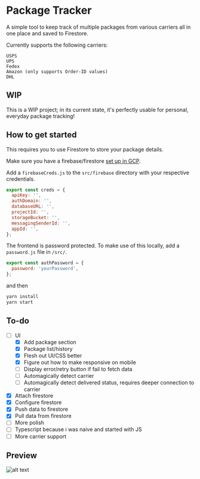 # Package Tracker

A simple tool to keep track of multiple packages from various carriers all in one place and saved to Firestore.

Currently supports the following carriers:

```
USPS
UPS
Fedex
Amazon (only supports Order-ID values)
DHL
```

## WIP

This is a WIP project; in its current state, it's perfectly usable for personal, everyday package tracking!

## How to get started

This requires you to use Firestore to store your package details.

Make sure you have a firebase/firestore [set up in GCP](https://firebase.google.com/docs/firestore/quickstart#create).

Add a `firebaseCreds.js` to the `src/firebase` directory with your respective credentials.

```js
export const creds = {
  apiKey: '',
  authDomain: '',
  databaseURL: '',
  projectId: '',
  storageBucket: '',
  messagingSenderId: '',
  appId: '',
};
```

The frontend is password protected. To make use of this locally, add a `password.js` file in `/src/`.

```js
export const authPassword = {
  password: 'yourPassword',
};
```

and then

```bash
yarn install
yarn start
```

## To-do

- [ ] UI
  - [x] Add package section
  - [x] Package list/history
  - [x] Flesh out UI/CSS better
  - [x] Figure out how to make responsive on mobile
  - [ ] Display error/retry button if fail to fetch data
  - [ ] Automagically detect carrier
  - [ ] Automagically detect delivered status, requires deeper connection to carrier
- [x] Attach firestore
- [x] Configure firestore
- [x] Push data to firestore
- [x] Pull data from firestore
- [ ] More polish
- [ ] Typescript because i was naive and started with JS
- [ ] More carrier support

## Preview

![alt text](./src/assets/preview.gif)
